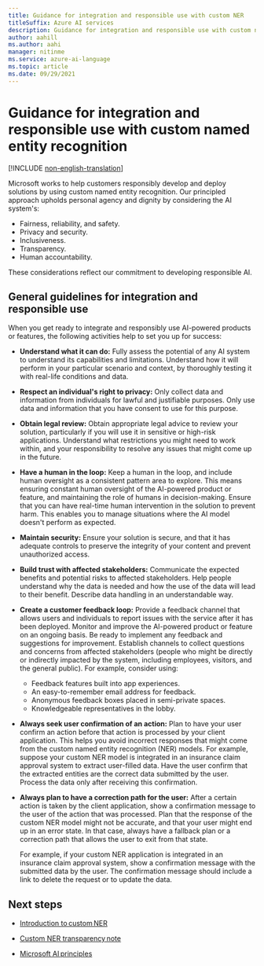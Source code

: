 ```yaml
---
title: Guidance for integration and responsible use with custom NER
titleSuffix: Azure AI services
description: Guidance for integration and responsible use with custom named entity recognition
author: aahill
ms.author: aahi
manager: nitinme
ms.service: azure-ai-language
ms.topic: article
ms.date: 09/29/2021
---
```


# Guidance for integration and responsible use with custom named entity recognition

[!INCLUDE [non-english-translation](/azure/ai-foundry/responsible-ai/includes/non-english-translation)]

Microsoft works to help customers responsibly develop and deploy solutions by using custom named entity recognition. Our principled approach upholds personal agency and dignity by considering the AI system's:

* Fairness, reliability, and safety.
* Privacy and security.
* Inclusiveness.
* Transparency.
* Human accountability.

These considerations reflect our commitment to developing responsible AI.

## General guidelines for integration and responsible use

When you get ready to integrate and responsibly use AI-powered products or features, the following activities help to set you up for success:

* **Understand what it can do:** Fully assess the potential of any AI system to understand its capabilities and limitations. Understand how it will perform in your particular scenario and context, by thoroughly testing it with real-life conditions and data.

* **Respect an individual's right to privacy:** Only collect data and information from individuals for lawful and justifiable purposes. Only use data and information that you have consent to use for this purpose.

* **Obtain legal review:** Obtain appropriate legal advice to review your solution, particularly if you will use it in sensitive or high-risk applications. Understand what restrictions you might need to work within, and your responsibility to resolve any issues that might come up in the future.

* **Have a human in the loop:** Keep a human in the loop, and include human oversight as a consistent pattern area to explore. This means ensuring constant human oversight of the AI-powered product or feature, and maintaining the role of humans in decision-making. Ensure that you can have real-time human intervention in the solution to prevent harm. This enables you to manage situations where the AI model doesn't perform as expected.

* **Maintain security:** Ensure your solution is secure, and that it has adequate controls to preserve the integrity of your content and prevent unauthorized access.

* **Build trust with affected stakeholders:** Communicate the expected benefits and potential risks to affected stakeholders. Help people understand why the data is needed and how the use of the data will lead to their benefit. Describe data handling in an understandable way.

* **Create a customer feedback loop:** Provide a feedback channel that allows users and individuals to report issues with the service after it has been deployed. Monitor and improve the AI-powered product or feature on an ongoing basis. Be ready to implement any feedback and suggestions for improvement. Establish channels to collect questions and concerns from affected stakeholders (people who might be directly or indirectly impacted by the system, including employees, visitors, and the general public). For example, consider using:

    * Feedback features built into app experiences.
    * An easy-to-remember email address for feedback.
    * Anonymous feedback boxes placed in semi-private spaces.
    * Knowledgeable representatives in the lobby.

* **Always seek user confirmation of an action:** Plan to have your user confirm an action before that action is processed by your client application. This helps you avoid incorrect responses that might come from the custom named entity recognition (NER) models. For example, suppose your custom NER model is integrated in an insurance claim approval system to extract user-filled data. Have the user confirm that the extracted entities are the correct data submitted by the user. Process the data only after receiving this confirmation.

* **Always plan to have a correction path for the user:** After a certain action is taken by the client application, show a confirmation message to the user of the action that was processed. Plan that the response of the custom NER model might not be accurate, and that your user might end up in an error state. In that case, always have a fallback plan or a correction path that allows the user to exit from that state.  

  For example, if your custom NER application is integrated in an insurance claim approval system, show a confirmation message with the submitted data by the user. The confirmation message should include a link to delete the request or to update the data.

## Next steps

* [Introduction to custom NER](/azure/ai-services/language-service/custom-named-entity-recognition/overview)

* [Custom NER transparency note](custom-named-entity-recognition-transparency-note.md)

* [Microsoft AI principles](https://www.microsoft.com/ai/responsible-ai?rtc=1&activetab=pivot1%3aprimaryr6)
